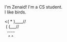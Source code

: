 I'm Zenaid! I'm a CS student.  
I like birds.
<div>
<( * )____//<br>
&nbsp;( (___//<br>
&nbsp;&nbsp;----<br>
&nbsp;&nbsp;&nbsp;^ ^
</div>
<!---
zejzhu/zejzhu is a ✨ special ✨ repository because its `README.md` (this file) appears on your GitHub profile.
You can click the Preview link to take a look at your changes.
--->
